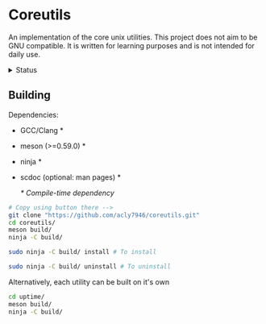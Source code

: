 # Coreutils
An implementation of the core unix utilities. This project does not aim to be GNU compatible. It is written for learning purposes and is not intended for daily use.

<details>
	<summary>Status</summary>

|  Utility  | Not started | In Progress | Working |
| --------- | :---------: | :---------: | :-----: |
| ar        |   &check;   |             |         |
| at        |   &check;   |             |         |
| awk       |   &check;   |             |         |
| basename  |   &check;   |             |         |
| batch     |   &check;   |             |         |
| bc        |   &check;   |             |         |
| cat       |   &check;   |             |         |
| chgrp     |   &check;   |             |         |
| chmod     |   &check;   |             |         |
| chown     |   &check;   |             |         |
| cksum     |   &check;   |             |         |
| cmp       |   &check;   |             |         |
| comm      |   &check;   |             |         |
| command   |   &check;   |             |         |
| cp        |   &check;   |             |         |
| crontab   |   &check;   |             |         |
| csplit    |   &check;   |             |         |
| cut       |   &check;   |             |         |
| date      |   &check;   |             |         |
| dd        |   &check;   |             |         |
| df        |   &check;   |             |         |
| diff      |   &check;   |             |         |
| dirname   |             |             | &check; |
| du        |   &check;   |             |         |
| echo      |   &check;   |             |         |
| ed        |   &check;   |             |         |
| env       |   &check;   |             |         |
| expand    |   &check;   |             |         |
| expr      |   &check;   |             |         |
| false     |   &check;   |             |         |
| file      |   &check;   |             |         |
| find      |   &check;   |             |         |
| fold      |   &check;   |             |         |
| gencat    |   &check;   |             |         |
| getconf   |   &check;   |             |         |
| getopts   |   &check;   |             |         |
| grep      |   &check;   |             |         |
| hash      |   &check;   |             |         |
| head      |   &check;   |             |         |
| iconv     |   &check;   |             |         |
| id        |   &check;   |             |         |
| join      |   &check;   |             |         |
| kill      |   &check;   |             |         |
| ln        |   &check;   |             |         |
| locale    |   &check;   |             |         |
| localedef |   &check;   |             |         |
| logger    |   &check;   |             |         |
| logname   |   &check;   |             |         |
| lp        |   &check;   |             |         |
| ls        |   &check;   |             |         |
| m4        |   &check;   |             |         |
| mailx     |   &check;   |             |         |
| man       |   &check;   |             |         |
| mesg      |   &check;   |             |         |
| mkdir     |             |   &check;   |         |
| mkfifo    |   &check;   |             |         |
| mv        |   &check;   |             |         |
| newgrp    |   &check;   |             |         |
| nice      |   &check;   |             |         |
| nohup     |   &check;   |             |         |
| od        |   &check;   |             |         |
| paste     |   &check;   |             |         |
| patch     |   &check;   |             |         |
| pathchk   |   &check;   |             |         |
| pax       |   &check;   |             |         |
| pr        |   &check;   |             |         |
| printf    |   &check;   |             |         |
| ps        |   &check;   |             |         |
| pwd       |   &check;   |             |         |
| read      |   &check;   |             |         |
| renice    |   &check;   |             |         |
| rm        |   &check;   |             |         |
| rmdir     |   &check;   |             |         |
| sed       |   &check;   |             |         |
| sh        |   &check;   |             |         |
| sleep     |   &check;   |             |         |
| sort      |   &check;   |             |         |
| split     |   &check;   |             |         |
| strings   |   &check;   |             |         |
| stty      |   &check;   |             |         |
| tabs      |   &check;   |             |         |
| tail      |   &check;   |             |         |
| tee       |   &check;   |             |         |
| test      |   &check;   |             |         |
| touch     |   &check;   |             |         |
| tput      |   &check;   |             |         |
| tr        |   &check;   |             |         |
| true      |   &check;   |             |         |
| tsort     |   &check;   |             |         |
| tty       |             |             | &check; |
| umask     |   &check;   |             |         |
| unalias   |   &check;   |             |         |
| uname     |             |   &check;   |         |
| unexpand  |   &check;   |             |         |
| uniq      |   &check;   |             |         |
| uptime    |             |             | &check; |
| uudecode  |   &check;   |             |         |
| uuencode  |   &check;   |             |         |
| wait      |   &check;   |             |         |
| wc        |   &check;   |             |         |
| who       |   &check;   |             |         |
| write     |   &check;   |             |         |
| xargs     |   &check;   |             |         |
| yes       |             |             | &check; |

</details>

## Building

Dependencies:

* GCC/Clang \*
* meson (>=0.59.0) \*
* ninja \*
* scdoc (optional: man pages) \*

	_\* Compile-time dependency_

``` sh
# Copy using button there -->
git clone "https://github.com/acly7946/coreutils.git"
cd coreutils/
meson build/
ninja -C build/
```
``` sh
sudo ninja -C build/ install # To install
```
``` sh
sudo ninja -C build/ uninstall # To uninstall
```

Alternatively, each utility can be built on it's own
``` sh
cd uptime/
meson build/
ninja -C build/
```
